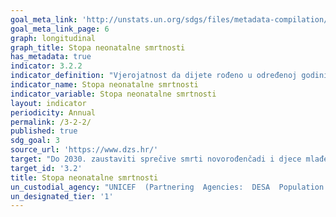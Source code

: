 ```yaml
---
goal_meta_link: 'http://unstats.un.org/sdgs/files/metadata-compilation/Metadata-Goal-3.pdf'
goal_meta_link_page: 6
graph: longitudinal
graph_title: Stopa neonatalne smrtnosti
has_metadata: true
indicator: 3.2.2
indicator_definition: "Vjerojatnost da dijete rođeno u određenoj godini ili razdoblju umre unutar prvih 28 navršenih dana života, pod uvjetom djelovanja stope smrtnosti iste specifične dobi u tom razdoblju, izraženo na 1,000 živorođenih. Neonatalna smrtnost (umrli unutar prvih 28 navršenih dana života) se može podijeliti na ranu neonatalnu smrtnost koje se događa unutar prvih 7 dana života, i kasnu neonatalnu smrtnost koja se događa nakon 7. dana života, ali prije 28 navršenih dana života."
indicator_name: Stopa neonatalne smrtnosti
indicator_variable: Stopa neonatalne smrtnosti
layout: indicator
periodicity: Annual
permalink: /3-2-2/
published: true
sdg_goal: 3
source_url: 'https://www.dzs.hr/'
target: "Do 2030. zaustaviti sprečive smrti novorođenčadi i djece mlađe od 5 godina, s ciljem da sve države smanje neonatalu smrtnost na barem 12 (ili manje) na 1,000 živorođenih, a smrtnost djece do 5 godina starosti na barem 25 (ili manje) na 1,000 živorođenih."
target_id: '3.2'
title: Stopa neonatalne smrtnosti
un_custodial_agency: "UNICEF  (Partnering  Agencies:  DESA  Population  Divsion,  World  Bank)"
un_designated_tier: '1'
---
```

